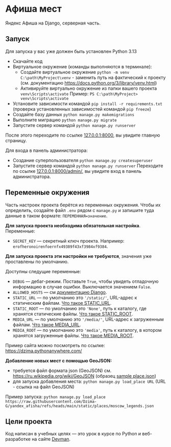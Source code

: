 # Афиша мест

Яндекс Афиша на Django, серверная часть.

## Запуск

Для запуска у вас уже должен быть установлен Python 3.13

- Скачайте код
- Виртуальное окружение (команды выполняются в терминале):  
  - Создайте виртуальное окружение `python -m venv C:\path\MyProject\venv` - заменить путь на фактический к проекту (см. документацию https://docs.python.org/3/library/venv.html)  
  - Активируйте виртуально окружение из папки вашего проекта `venv\Scripts\activate` Пример: `PS C:\path\MyProject> venv\Scripts\activate`
- Установите зависимости командой `pip install -r requirements.txt` (проверка установленных зависимостей командой  `pip freeze`)
- Создайте базу данных `python manage.py makemigrations`
- Выполните миграцию `python manage.py migrate`
- Запустите сервер командой `python manage.py runserver`

После этого переходите по ссылке [127.0.0.1:8000](http://127.0.0.1:8000), вы увидите главную страницу.

Для входа в панель администратора:

- Создание суперпользователя `python manage.py createsuperuser`
- Запустите сервер командой `python manage.py runserver`
Переходите по ссылке [127.0.0.1:8000/admin/](http://127.0.0.1:8000/admin/), вы увидите вход в панель администратора.

## Переменные окружения

Часть настроек проекта берётся из переменных окружения. Чтобы их определить, создайте файл `.env` рядом с `manage.py` и запишите туда данные в таком формате: `ПЕРЕМЕННАЯ=значение`.

**Для запуска проекта необходима обязательная настройка**.
Переменные:
- `SECRET_KEY` — секретный ключ проекта. Например: `erofheronoirenfoernfx49389f43xf3984xf9384`.

**Для запуска проекта эти настройки не требуются**, значения уже проставлены по умолчанию.

Доступны следущие переменные:
- `DEBUG` — дебаг-режим. Поставьте `True`, чтобы увидеть отладочную информацию в случае ошибки. Выключается значением `False`.
- `ALLOWED_HOSTS` — см [документацию Django](https://docs.djangoproject.com/en/3.1/ref/settings/#allowed-hosts).
- `STATIC_URL` — по умолчанию это `'/static/'`, URL-адрес к статическим файлам. [Что такое STATIC_URL](https://docs.djangoproject.com/en/3.0/ref/settings/#std:setting-STATIC_URL).
- `STATIC_ROOT` — по умолчанию это `'None'`, путь к каталогу, где хранятся статические файлы. [Что такое STATIC_ROOT](https://docs.djangoproject.com/en/3.0/ref/settings/#std:setting-STATIC_ROOT).
- `MEDIA_URL` — по умолчанию это `'/media/'`, URL-адрес к загруженным файлам. [Что такое MEDIA_URL](https://docs.djangoproject.com/en/3.0/ref/settings/#std:setting-MEDIA_URL).
- `MEDIA_ROOT` — по умолчанию это `'media'`, путь к каталогу, в котором хранятся загруженные файлы. [Что такое MEDIA_ROOT](https://docs.djangoproject.com/en/3.0/ref/settings/#std:setting-MEDIA_ROOT).

Пример сайта можно посмотреть по ссылке: https://dzima.pythonanywhere.com/

**Добавление новых мест с помощью GeoJSON:**
- требуется файл формата json (GeoJSON) см. https://ru.wikipedia.org/wiki/GeoJSON (образец [sample place.json](https://github.com/Dzima-G/yandex_afisha/blob/main/sample%20place.json))
- для запуска добавления места: `python manage.py load_place URL` (URL - ссылка на файл GeoJSON)  

Пример запуска:
`python manage.py load_place https://raw.githubusercontent.com/Dzima-G/yandex_afisha/refs/heads/main/static/places/moscow_legends.json`
## Цели проекта

Код написан в учебных целях — это урок в курсе по Python и веб-разработке на сайте [Devman](https://dvmn.org).

